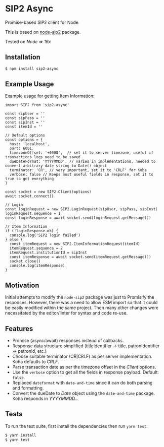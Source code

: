# SIP2 Async

Promise-based SIP2 client for Node.

This is based on [node-sip2](https://github.com/frankdsm/node-sip2) package.

Tested on *Node => 16x*

## Installation

```bash
$ npm install sip2-async
```

## Example Usage

Example usage for getting Item Information:

```
import SIP2 from 'sip2-async'

const sipUser = ''
const sipPass = ''
const sipInst = ''
const itemId = ''

// Default options
const options = {
  host: 'localhost',
  port: 6001,
  timezoneOffset: '+0000',  // set it to server timezone, useful if transactions logs need to be saved
  dueDateFormat: 'YYYYMMDD', // varies in implementations, needed to convert arbitrary date string to Date() object
  terminator: 'CR', // very important, set it to 'CRLF' for Koha
  verbose: false // Keeps most useful fields in response, set it to true to get everything
}

const socket = new SIP2.Client(options)
await socket.connect()

// Login
const loginRequest = new SIP2.LoginRequest(sipUser, sipPass, sipInst)
loginRequest.sequence = 1
const loginResponse = await socket.send(loginRequest.getMessage())

// Item Information
if (!loginResponse.ok) {
  console.log('SIP2 login failed')
} else {
  const itemRequest = new SIP2.ItemInformationRequest(itemId)
  itemRequest.sequence = 2
  itemRequest.institutionId = sipInst
  const itemResponse = await socket.send(itemRequest.getMessage())
  socket.close()
  console.log(itemResponse)
}

```

## Motivation

Initial attempts to modify the `node-sip2` package was just to Promisify the responses.
However, there was a need to allow ESM import so that it could be easily modified
within the same project. Then many other changes were necessitated by the editor/linter
for syntax and code re-use.

## Features

- Promise (async/await) responses instead of callbacks.
- Response data structure simplified (titleIdentifier -> title, patronIdentifier -> patronId, etc.)
- Choose suitable terminator (CR|CRLF) as per server implementation. Koha defaults to *CRLF*.
- Parse transaction date as per the timezone offset in the *Client* options.
- Use the `verbose` option to get all the fields in response payload. Default: `false`.
- Replaced `dateformat` with `date-and-time` since it can do both parsing and formatting.
- Convert the dueDate to *Date* object using the `date-and-time` package. Koha responds in *YYYYMMDD...*


## Tests

To run the test suite, first install the dependencies then run `yarn test`:

```bash
$ yarn install
$ yarn test
```
